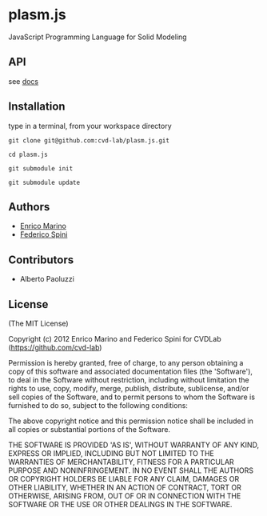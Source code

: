 # plasm.js

JavaScript Programming Language for Solid Modeling

## API

see [docs](https://github.com/cvd-lab/plasm.js/blob/master/docs/Readme.md)

## Installation

type in a terminal, from your workspace directory

```
git clone git@github.com:cvd-lab/plasm.js.git
```

```
cd plasm.js
```

```
git submodule init
```

```
git submodule update
```

## Authors

- [Enrico Marino](http://onirame.no.de)
- [Federico Spini](http://spini.no.de)

## Contributors

- Alberto Paoluzzi

## License

(The MIT License)

Copyright (c) 2012 Enrico Marino and Federico Spini for CVDLab (https://github.com/cvd-lab)

Permission is hereby granted, free of charge, to any person obtaining
a copy of this software and associated documentation files (the
'Software'), to deal in the Software without restriction, including
without limitation the rights to use, copy, modify, merge, publish,
distribute, sublicense, and/or sell copies of the Software, and to
permit persons to whom the Software is furnished to do so, subject to
the following conditions:

The above copyright notice and this permission notice shall be
included in all copies or substantial portions of the Software.

THE SOFTWARE IS PROVIDED 'AS IS', WITHOUT WARRANTY OF ANY KIND,
EXPRESS OR IMPLIED, INCLUDING BUT NOT LIMITED TO THE WARRANTIES OF
MERCHANTABILITY, FITNESS FOR A PARTICULAR PURPOSE AND NONINFRINGEMENT.
IN NO EVENT SHALL THE AUTHORS OR COPYRIGHT HOLDERS BE LIABLE FOR ANY
CLAIM, DAMAGES OR OTHER LIABILITY, WHETHER IN AN ACTION OF CONTRACT,
TORT OR OTHERWISE, ARISING FROM, OUT OF OR IN CONNECTION WITH THE
SOFTWARE OR THE USE OR OTHER DEALINGS IN THE SOFTWARE.